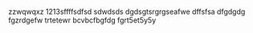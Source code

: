zzwqwqxz
1213sffffsdfsd
sdwdsds
dgdsgtsrgrgseafwe
dffsfsa
dfgdgdg
fgzrdgefw
trtetewr
bcvbcfbgfdg
fgrt5et5y5y
